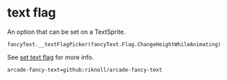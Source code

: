 # text flag

An option that can be set on a TextSprite.

```sig
fancyText.__textFlagPicker(fancyText.Flag.ChangeHeightWhileAnimating)
```


See [set text flag](./set-text-flag) for more info.

```package
arcade-fancy-text=github:riknoll/arcade-fancy-text
```